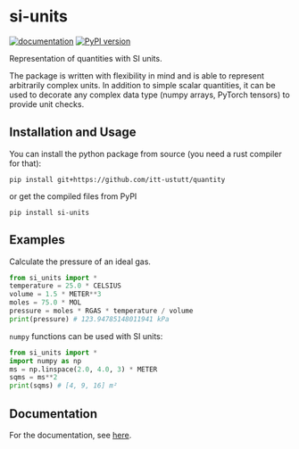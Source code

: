 # si-units

[![documentation](https://img.shields.io/badge/docs-github--pages-blue)](https://itt-ustutt.github.io/quantity/index.html)
[![PyPI version](https://badge.fury.io/py/si_units.svg)](https://badge.fury.io/py/si_units)

Representation of quantities with SI units.

The package is written with flexibility in mind and is able to represent arbitrarily complex units.
In addition to simple scalar quantities, it can be used to decorate any complex data type (numpy arrays, PyTorch tensors) to provide unit checks.

## Installation and Usage

You can install the python package from source (you need a rust compiler for that):

```
pip install git+https://github.com/itt-ustutt/quantity
```

or get the compiled files from PyPI

```
pip install si-units
```

## Examples

Calculate the pressure of an ideal gas.

```python
from si_units import *
temperature = 25.0 * CELSIUS
volume = 1.5 * METER**3
moles = 75.0 * MOL
pressure = moles * RGAS * temperature / volume
print(pressure) # 123.94785148011941 kPa
```

`numpy` functions can be used with SI units:

```python
from si_units import *
import numpy as np
ms = np.linspace(2.0, 4.0, 3) * METER
sqms = ms**2
print(sqms) # [4, 9, 16] m²
```

## Documentation

For the documentation, see [here](https://itt-ustutt.github.io/quantity/index.html).